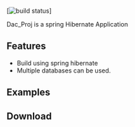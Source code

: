 [![build status](https://secure.travis-ci.org/fabien-d/alertify.js.png)]

Dac_Proj is a spring Hibernate Application

## Features

* Build using spring hibernate
* Multiple databases can be used.

 
## Examples



## Download



